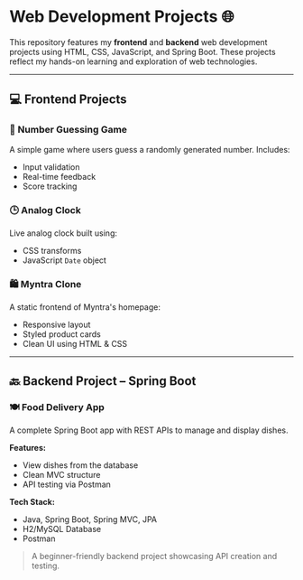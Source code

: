 # Web Development Projects 🌐

This repository features my **frontend** and **backend** web development projects using HTML, CSS, JavaScript, and Spring Boot. These projects reflect my hands-on learning and exploration of web technologies.

---

## 💻 Frontend Projects

### 🎯 Number Guessing Game
A simple game where users guess a randomly generated number. Includes:
- Input validation
- Real-time feedback
- Score tracking

### 🕒 Analog Clock
Live analog clock built using:
- CSS transforms
- JavaScript `Date` object

### 🛍️ Myntra Clone
A static frontend of Myntra's homepage:
- Responsive layout
- Styled product cards
- Clean UI using HTML & CSS

---

## 🔙 Backend Project – Spring Boot

### 🍽️ Food Delivery App
A complete Spring Boot app with REST APIs to manage and display dishes.

**Features:**
- View dishes from the database
- Clean MVC structure
- API testing via Postman

**Tech Stack:**
- Java, Spring Boot, Spring MVC, JPA
- H2/MySQL Database
- Postman

> A beginner-friendly backend project showcasing API creation and testing.
